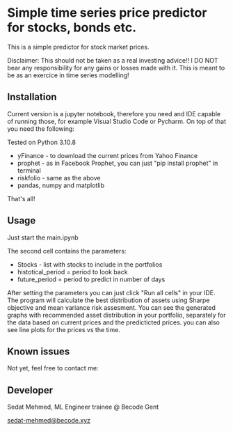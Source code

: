 # Simple time series price predictor for stocks, bonds etc.

This is a simple predictor for stock market prices.

Disclaimer: This should not be taken as a real investing advice!! I DO NOT bear any responsibility for any gains or losses made with it. This is meant to be as an exercice in time series modelling!

## Installation

Current version is a jupyter notebook, therefore you need and IDE capable of running those, for example Visual Studio Code or Pycharm. On top of that you need the following:

Tested on Python 3.10.8

* yFinance - to download the current prices from Yahoo Finance
* prophet -  as in Facebook Prophet, you can just "pip install prophet" in terminal
* riskfolio - same as the above
* pandas, numpy and matplotlib

That's all!

## Usage

Just start the main.ipynb

The second cell contains the parameters:

* Stocks - list with stocks to include in the portfolios
* histotical_period = period to look back
* future_period = period to predict in number of days

After setting the parameters you can just click "Run all cells" in your IDE. The program will calculate the best distribution of assets using Sharpe objective and mean variance risk assesment. You can see the generated graphs with recommended asset distribution in your portfolio, separately for the data based on current prices and the predicticted prices. you can also see line plots for the prices vs the time.

## Known issues

Not yet, feel free to contact me:

## Developer

Sedat Mehmed, ML Engineer trainee @ Becode Gent

sedat-mehmed@becode.xyz
